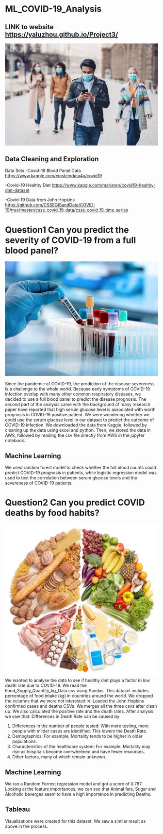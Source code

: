 # ML_COVID-19_Analysis
## LINK to website https://yaluzhou.github.io/Project3/

![covid](GettyImages-1214886737_e4ebdc2f-6f02-44dc-9714-f55b850b58c9-prv.jpg)

## Data Cleaning and Exploration

Data Sets
-Covid-19 Blood Panel Data 
https://www.kaggle.com/einsteindata4u/covid19

-Covid-19 Healthy Diet
https://www.kaggle.com/mariaren/covid19-healthy-diet-dataset

-Covid-19 Data from John Hopkins  
https://github.com/CSSEGISandData/COVID-19/tree/master/csse_covid_19_data/csse_covid_19_time_series

# Question1 Can you predict the severity of COVID-19 from a full blood panel?
![blood](shutterstock_1114244621.jpg)

Since the pandemic of COVID-19, the prediction of the disease severeness is a challenge to the whole world. Because early symptoms of COVID-19 infection overlap with many other common respiratory diseases, we decided to use a full blood panel to predict the disease prognosis.
The second part of the analysis came with the background of many research paper have reported that high serum glucose level is associated with worth prognosis in COVID-19 positive patient. We were wondering whether we could use the serum glucose level in our dataset to predict the outcome of COVID-19 infection.
We downloaded the data from Kaggle, followed by cleaning up the data using excel and python. Then, we stored the data in AWS, followed by reading the csv file directly from AWS in the jupyter notebook.

## Machine Learning
We used random forest model to check whether the full blood counts could predict COVID-19 prognosis in patients, while logistic regression model was used to test the correlation between serum glucose levels and the severeness of COVID-19 patients.

# Question2 Can you predict COVID deaths by food habits?
![food](food-pyramid.jpg)
We wanted to analyse the data to see if healthy diet plays a factor in low death rate due to COVID-19.
We read the Food_Supply_Quantity_kg_Data.csv using Pandas. This dataset includes percentage of food intake (kg) in countries around the world.
We dropped the columns that we were not interested in. Loaded the John Hopkins confirmed cases and deaths CSVs. We merges all the three csvs after clean up.
We also calculated the positive rate and the death rates. 
After analysis we saw that:
Differences in Death Rate can be caused by:
  1. Differences in the number of people tested: With more testing, more people with milder cases are identified. This lowers the Death Rate. 
  2. Demographics: For example, Mortality tends to be higher in older populations.
  3. Characteristics of the healthcare system: For example, Mortality may rise as hospitals become overwhelmed and have fewer resources.
  4. Other factors, many of which remain unknown.
  
 ## Machine Learning
 We ran a Random Forrest regression model and got a score of 0.787.
 Looking at the feature importances, we can see that Animal fats, Sugar and Alcoholic beverges seem to have a high importance in predicting Deaths.
 
 ## Tableau
 Visualizations were created for this dataset. We saw a similar result as above in the process. 
 
 

